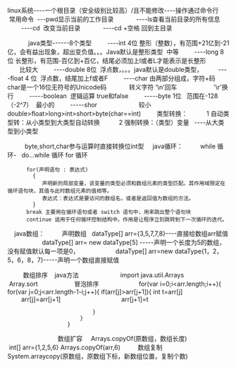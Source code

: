 linux系统----一个根目录（安全级别比较高）/且不能修改----操作通过命令行
    常用命令  ---pwd显示当前的工作目录
             ----ls查看当前目录的所有信息
             ----cd  改变当前目录
             ----cd +空格 回到主目录
             
             
java类型------8个类型
         ----int 4位  整形（整数），有范围+21亿到-21亿，会有益出现象，超出变负值。。。Java默认是整形类型  中等
         ----long 8位  长整形，有范围-百亿到+百亿，结尾必须加上l或者L才能表示是长整形                    比较大
         ----double 8位  浮点数，。。。java默认是double类型，
         ----float 4 位  浮点数，结尾加上f或者F
         ----char 由两部分组成，字符+码   char是一个16位无符号的Unicode码
             转义字符 ‘\n'回车
                     '\r'换行
         -----boolean  逻辑运算 true和false
         -----byte 1位   范围在-128（-2^7）  最小的
         -----shor                        较小
         
         double>float>long>int>short>byte(char==int)
         类型转换：
           1 自动类型转：从小类型到大类型自动转换
           2 强制转换：（类型）变量   ----从大类型到小类型
           
           byte,short,char参与运算时直接转换位int型
     java循环：
          while 循环-
          do…while 循环
          for 循环
          
          for(声明语句 : 表达式)
            {
               声明新的局部变量，该变量的类型必须和数组元素的类型匹配。其作用域限定在循环语句块，其值与此时数组元素的值相等。
               表达式：表达式是要访问的数组名，或者是返回值为数组的方法。
            }
          break 主要用在循环语句或者 switch 语句中，用来跳出整个语句块
          continue 适用于任何循环控制结构中。作用是让程序立刻跳转到下一次循环的迭代。

     java数组：
          声明数组    dataType[] arr={3,5,7,7,8}----直接给数组arr赋值
                     dataType[] arr= new dataType[5] -----声明一个长度为5的数组，没有赋值默认每一项是0，
                     dataType[] arr=new dataType{1，2，5，6，8，7}-----声明一个数组直接赋值
                     
                     
          数组排序    java方法
                        import java.util.Arrays
                        Array.sort 
                     冒泡排序
                       for(var i=0;i<arr.length;i++){
                           for(var j=0;j<arr.length-1-i;j++){
                               if(arr[j]>arr[j+1]){
                                   int t=arr[j]
                                   arr[j]=arr[j+1]
                                   arr[j+1]=t
                               
                               }
                           }
                       }
                     
          数组扩容     Arrays.copyOf(原数组，数组长度)
                      int[] arr={1,2,5,6}
                      Arrays.copyOf(arr,6)
          数组复制     System.arraycopy(原数组，原数组下标，新数组位置，复制个数)
                      
              

           
    
             
